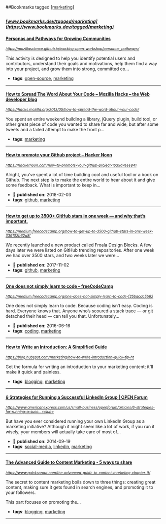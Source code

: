 ##Bookmarks tagged [[marketing]](https://www.bookmarks.dev?q=[marketing])

_<sup><sup>[www.bookmarks.dev/tagged/marketing](https://www.bookmarks.dev/tagged/marketing)</sup></sup>_
---
#### [Personas and Pathways for Growing Communities](https://mozillascience.github.io/working-open-workshop/personas_pathways/)
_<sup>https://mozillascience.github.io/working-open-workshop/personas_pathways/</sup>_

This activity is designed to help you identify potential users and contributors, understand their goals and motivations, help them find a way into your project, and grow them into strong, committed co...
* **tags**: [open-source](../tagged/open-source.md), [marketing](../tagged/marketing.md)
---
#### [How to Spread The Word About Your Code – Mozilla Hacks – the Web developer blog](https://hacks.mozilla.org/2013/05/how-to-spread-the-word-about-your-code/)
_<sup>https://hacks.mozilla.org/2013/05/how-to-spread-the-word-about-your-code/</sup>_

You spent an entire weekend building a library, jQuery plugin, build tool, or other great piece of code you wanted to share far and wide, but after some tweets and a failed attempt to make the front p...
* **tags**: [marketing](../tagged/marketing.md)
---
#### [How to promote your Github project – Hacker Noon](https://hackernoon.com/how-to-promote-your-github-project-1b39a7eee841)
_<sup>https://hackernoon.com/how-to-promote-your-github-project-1b39a7eee841</sup>_

Alright, you’ve spent a lot of time building cool and useful tool or a book on Github. The next step is to make the entire world to hear about it and give some feedback. What is important to keep in…
* :calendar: **published on**: 2018-02-03
* **tags**: [github](../tagged/github.md), [marketing](../tagged/marketing.md)
---
#### [How to get up to 3500+ GitHub stars in one week — and why that’s important.](https://medium.freecodecamp.org/how-to-get-up-to-3500-github-stars-in-one-week-339102b62a8f)
_<sup>https://medium.freecodecamp.org/how-to-get-up-to-3500-github-stars-in-one-week-339102b62a8f</sup>_

We recently launched a new product called Froala Design Blocks. A few days later we were listed on GitHub trending repositories. After one week we had over 3500 stars, and two weeks later we were…
* :calendar: **published on**: 2017-11-02
* **tags**: [github](../tagged/github.md), [marketing](../tagged/marketing.md)
---
#### [One does not simply learn to code – freeCodeCamp](https://medium.freecodecamp.org/one-does-not-simply-learn-to-code-f25bacdc5b62)
_<sup>https://medium.freecodecamp.org/one-does-not-simply-learn-to-code-f25bacdc5b62</sup>_

One does not simply learn to code. Because coding isn’t easy. Coding is hard. Everyone knows that. Anyone who’s scoured a stack trace — or git detached their head — can tell you that. Unfortunately…
* :calendar: **published on**: 2016-06-16
* **tags**: [coding](../tagged/coding.md), [marketing](../tagged/marketing.md)
---
#### [How to Write an Introduction: A Simplified Guide](https://blog.hubspot.com/marketing/how-to-write-introduction-quick-tip-ht)
_<sup>https://blog.hubspot.com/marketing/how-to-write-introduction-quick-tip-ht</sup>_

Get the formula for writing an introduction to your marketing content; it'll make it quick and painless.
* **tags**: [blogging](../tagged/blogging.md), [marketing](../tagged/marketing.md)
---
#### [6 Strategies for Running a Successful LinkedIn Group | OPEN Forum](https://www.americanexpress.com/us/small-business/openforum/articles/6-strategies-for-running-a-successful-linkedin-group/)
_<sup>https://www.americanexpress.com/us/small-business/openforum/articles/6-strategies-for-running-a-succ...</sup>_

But have you ever considered running your own LinkedIn Group as a marketing initiative? Although it might seem like a lot of work, if you run it wisely, your members will actually take care of most of...
* :calendar: **published on**: 2014-09-19
* **tags**: [social-media](../tagged/social-media.md), [linkedin](../tagged/linkedin.md), [marketing](../tagged/marketing.md)
---
#### [The Advanced Guide to Content Marketing - 5 ways to share](https://www.quicksprout.com/the-advanced-guide-to-content-marketing-chapter-9/)
_<sup>https://www.quicksprout.com/the-advanced-guide-to-content-marketing-chapter-9/</sup>_

The secret to content marketing boils down to three things: creating great content, making sure it gets found in search engines, and promoting it to your followers.

This part focuses on promoting the...
* **tags**: [blogging](../tagged/blogging.md), [marketing](../tagged/marketing.md)
---
